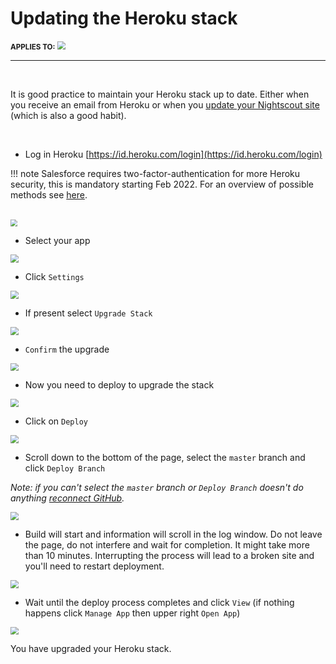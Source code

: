 # Updating the Heroku stack

<span style="font-size:smaller;">**APPLIES TO:**</span>	<img src="../../vendors/img/Heroku.png" style="zoom:80%;" />

------

</br>

It is good practice to maintain your Heroku stack up to date. Either when you receive an email from Heroku or when you [update your Nightscout site](../update) (which is also a good habit).

</br>

- Log in Heroku [https://id.heroku.com/login](https://id.heroku.com/login)

!!! note
    Salesforce requires two-factor-authentication for more Heroku security, this is mandatory starting Feb 2022. For an overview of possible methods see [here](../../vendors/heroku).

</br>

<img src="../../update/img/UpdateNS15.png" style="zoom:70%;" >

</br>

- Select your app

<img src="../../nightscout/img/SetupNS00.png" style="zoom:80%;" >

</br>

- Click `Settings`

<img src="../../nightscout/img/SetupNS01.png" style="zoom:80%;" >

</br>

- If present select `Upgrade Stack`

<img src="../../update/img/UpdateHK01.png" style="zoom:80%;" >

</br>

- `Confirm` the upgrade

<img src="../../update/img/UpdateHK02.png" style="zoom:80%;" >

</br>

- Now you need to deploy to upgrade the stack

<img src="../../update/img/UpdateHK03.png" style="zoom:80%;" >

</br>

- Click on `Deploy`

<img src="../../update/img/UpdateNS17.png" style="zoom:80%;" >

</br>

- Scroll down to the bottom of the page, select the `master` branch and click `Deploy Branch`

*Note: if you can't select the `master` branch or `Deploy Branch` doesn't do anything [reconnect GitHub](../../troubleshoot/heroku/#cannot-find-cgm-remote-monitor-in-heroku-no-github-source-visible).*

<img src="../../update/img/UpdateNS23.png" style="zoom:80%;" >

</br>

- Build will start and information will scroll in the log window. Do not leave the page, do not interfere and wait for completion. It might take more than 10 minutes. Interrupting the process will lead to a broken site and you'll need to restart deployment.

<img src="../../update/img/UpdateNS24.png" style="zoom:80%;" >

</br>

- Wait until the deploy process completes and click `View` (if nothing happens click `Manage App` then upper right `Open App`)

<img src="../../update/img/UpdateNS25.png" style="zoom:80%;" >

</br>

You have upgraded your Heroku stack.
